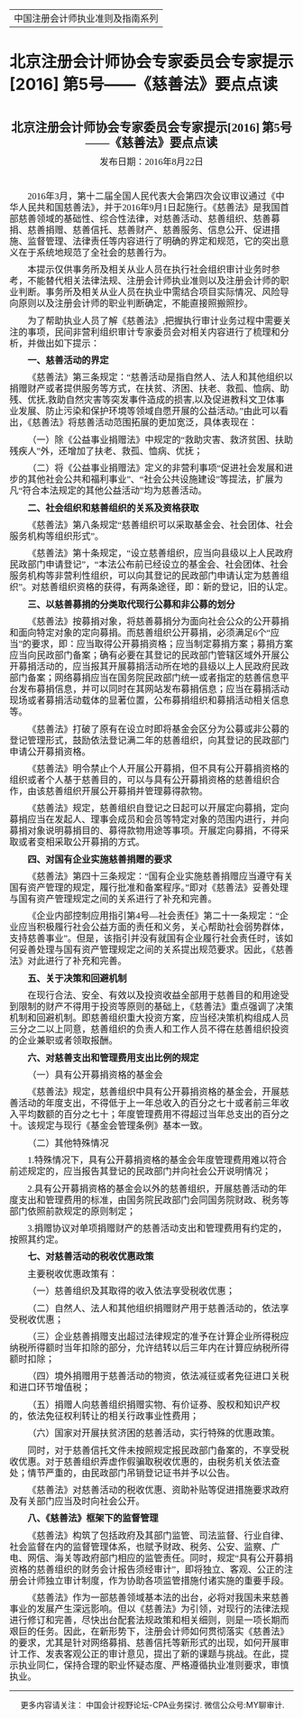 ﻿<!DOCTYPE HTML PUBLIC "-//W3C//DTD HTML 4.0 Transitional//EN">
<HTML xmlns:o = "urn:schemas-microsoft-com:office:office"><HEAD><TITLE>北京注册会计师协会专家委员会专家提示[2016] 第5号——《慈善法》要点点读</TITLE>
<META content="text/html; charset=gb2312" http-equiv=Content-Type>
<META name=GENERATOR content="MSHTML 11.00.10570.1001"><LINK rel=stylesheet 
href="_template.css"></HEAD>
<BODY>
<DIV id=nsbanner>
<DIV id=bannerrow1>
<TABLE class=bannerparthead>
  <TBODY>
  <TR id=hdr>
    <TD class=runninghead noWrap>中国注册会计师执业准则及指南系列</TD></TR></TBODY></TABLE></DIV>
<DIV id=titlerow>
<H1 class=dtH1>北京注册会计师协会专家委员会专家提示[2016] 第5号——《慈善法》要点点读</H1></DIV></DIV>
<DIV id=nstext><BR>
<P class=MsoNormal 
style="TEXT-ALIGN: center; MARGIN: 7.8pt 0cm 0pt; LINE-HEIGHT: 125%; mso-para-margin-top: .5gd" 
align=center><FONT face=Calibri><B style="mso-bidi-font-weight: normal"><SPAN 
style='FONT-SIZE: 16pt; FONT-FAMILY: 仿宋_GB2312; LINE-HEIGHT: 125%; mso-bidi-font-family: "Times New Roman"; mso-hansi-font-family: Calibri; mso-hansi-theme-font: minor-latin; mso-bidi-theme-font: minor-bidi'>北京注册会计师协会专家委员会专家提示<SPAN 
lang=EN-US>[2016]</SPAN></SPAN></B><SPAN lang=EN-US><FONT size=3> 
</FONT></SPAN><B style="mso-bidi-font-weight: normal"><SPAN 
style='FONT-SIZE: 16pt; FONT-FAMILY: 仿宋_GB2312; LINE-HEIGHT: 125%; mso-bidi-font-family: "Times New Roman"; mso-hansi-font-family: Calibri; mso-hansi-theme-font: minor-latin; mso-bidi-theme-font: minor-bidi'>第<SPAN 
lang=EN-US>5</SPAN>号——《慈善法》要点点读<SPAN 
lang=EN-US><o:p></o:p></SPAN></SPAN></B></FONT></P>
<P class=MsoNormal 
style="TEXT-ALIGN: center; MARGIN: 7.8pt 0cm 0pt; LINE-HEIGHT: 125%; mso-para-margin-top: .5gd" 
align=center><SPAN 
style="FONT-SIZE: 12pt; FONT-FAMILY: 仿宋_GB2312; LINE-HEIGHT: 125%; mso-bidi-font-size: 11.0pt"><FONT 
face=Calibri>发布日期：<SPAN lang=EN-US>2016</SPAN>年<SPAN lang=EN-US>8</SPAN>月<SPAN 
lang=EN-US>22</SPAN>日<SPAN lang=EN-US><o:p></o:p></SPAN></FONT></SPAN></P>
<P class=MsoNormal 
style="MARGIN: 7.8pt 0cm 0pt; LINE-HEIGHT: 125%; TEXT-INDENT: 24pt; mso-para-margin-top: .5gd; mso-char-indent-count: 2.0"><SPAN 
lang=EN-US 
style='FONT-SIZE: 12pt; FONT-FAMILY: 仿宋_GB2312; LINE-HEIGHT: 125%; mso-hansi-font-family: "Arial Narrow"; mso-bidi-font-size: 16.0pt'><o:p><FONT 
face=Calibri>&nbsp;</FONT></o:p></SPAN></P>
<P class=MsoNormal 
style="MARGIN: 7.8pt 0cm 0pt; LINE-HEIGHT: 125%; TEXT-INDENT: 24pt; mso-para-margin-top: .5gd; mso-char-indent-count: 2.0"><FONT 
face=Calibri><SPAN lang=EN-US 
style='FONT-SIZE: 12pt; FONT-FAMILY: 仿宋_GB2312; LINE-HEIGHT: 125%; mso-hansi-font-family: "Arial Narrow"; mso-bidi-font-size: 16.0pt'>2016</SPAN><SPAN 
style='FONT-SIZE: 12pt; FONT-FAMILY: 仿宋_GB2312; LINE-HEIGHT: 125%; mso-hansi-font-family: "Arial Narrow"; mso-bidi-font-size: 16.0pt'>年<SPAN 
lang=EN-US>3</SPAN>月，第十二届全国人民代表大会第四次会议审议通过《中华人民共和国慈善法》，并于<SPAN 
lang=EN-US>2016</SPAN>年<SPAN lang=EN-US>9</SPAN>月<SPAN 
lang=EN-US>1</SPAN>日起施行。《慈善法》是我国首部慈善领域的基础性、综合性法律，对慈善活动、慈善组织、慈善募捐、慈善捐赠、慈善信托、慈善财产、慈善服务、信息公开、促进措施、监督管理、法律责任等内容进行了明确的界定和规范，它的突出意义在于系统地规范了全社会的慈善行为。<SPAN 
lang=EN-US><o:p></o:p></SPAN></SPAN></FONT></P>
<P class=MsoNormal 
style="MARGIN: 7.8pt 0cm 0pt; LINE-HEIGHT: 125%; TEXT-INDENT: 24pt; mso-para-margin-top: .5gd; mso-char-indent-count: 2.0"><SPAN 
style='FONT-SIZE: 12pt; FONT-FAMILY: 仿宋_GB2312; LINE-HEIGHT: 125%; mso-hansi-font-family: "Arial Narrow"; mso-bidi-font-size: 16.0pt'><FONT 
face=Calibri>本提示仅供事务所及相关从业人员在执行社会组织审计业务时参考，不能替代相关法律法规、注册会计师执业准则以及注册会计师的职业判断。事务所及相关从业人员在执业中需结合项目实际情况、风险导向原则以及注册会计师的职业判断确定，不能直接照搬照抄。<SPAN 
lang=EN-US><o:p></o:p></SPAN></FONT></SPAN></P>
<P class=MsoNormal 
style="MARGIN: 7.8pt 0cm 0pt; LINE-HEIGHT: 125%; TEXT-INDENT: 24pt; mso-para-margin-top: .5gd; mso-char-indent-count: 2.0"><SPAN 
style='FONT-SIZE: 12pt; FONT-FAMILY: 仿宋_GB2312; LINE-HEIGHT: 125%; mso-hansi-font-family: "Arial Narrow"; mso-bidi-font-size: 16.0pt'><FONT 
face=Calibri>为了帮助执业人员了解《慈善法》<SPAN 
lang=EN-US>,</SPAN>把握执行审计业务过程中需要关注的事项，民间非营利组织审计专家委员会对相关内容进行了梳理和分析，并做出如下提示：<SPAN 
lang=EN-US><o:p></o:p></SPAN></FONT></SPAN></P>
<P class=MsoNormal 
style="MARGIN: 7.8pt 0cm 0pt; LINE-HEIGHT: 125%; TEXT-INDENT: 24pt; mso-para-margin-top: .5gd; mso-char-indent-count: 2.0"><B 
style="mso-bidi-font-weight: normal"><SPAN 
style='FONT-SIZE: 12pt; FONT-FAMILY: 仿宋_GB2312; LINE-HEIGHT: 125%; mso-hansi-font-family: "Arial Narrow"; mso-bidi-font-size: 16.0pt'><FONT 
face=Calibri>一、慈善活动的界定<SPAN lang=EN-US><o:p></o:p></SPAN></FONT></SPAN></B></P>
<P class=MsoNormal 
style="MARGIN: 7.8pt 0cm 0pt; LINE-HEIGHT: 125%; TEXT-INDENT: 24pt; mso-para-margin-top: .5gd; mso-char-indent-count: 2.0"><SPAN 
style='FONT-SIZE: 12pt; FONT-FAMILY: 仿宋_GB2312; LINE-HEIGHT: 125%; mso-hansi-font-family: "Arial Narrow"; mso-bidi-font-size: 16.0pt'><FONT 
face=Calibri>《慈善法》第三条规定：“慈善活动是指自然人、法人和其他组织以捐赠财产或者提供服务等方式，在扶贫、济困、扶老、救孤、恤病、助残、优抚<SPAN 
lang=EN-US>,</SPAN>救助自然灾害等突发事件造成的损害<SPAN 
lang=EN-US>,</SPAN>以及促进教科文卫体事业发展、防止污染和保护环境等领域自愿开展的公益活动。”由此可以看出，《慈善法》将慈善活动范围拓展的更加宽泛，具体表现在：<SPAN 
lang=EN-US><o:p></o:p></SPAN></FONT></SPAN></P>
<P class=MsoNormal 
style="MARGIN: 7.8pt 0cm 0pt; LINE-HEIGHT: 125%; TEXT-INDENT: 24pt; mso-para-margin-top: .5gd; mso-char-indent-count: 2.0"><SPAN 
style='FONT-SIZE: 12pt; FONT-FAMILY: 仿宋_GB2312; LINE-HEIGHT: 125%; mso-hansi-font-family: "Arial Narrow"; mso-bidi-font-size: 16.0pt'><FONT 
face=Calibri>（一）除《公益事业捐赠法》中规定的“救助灾害、救济贫困、扶助残疾人”外，还增加了扶老、救孤、恤病、优抚；<SPAN 
lang=EN-US><o:p></o:p></SPAN></FONT></SPAN></P>
<P class=MsoNormal 
style="MARGIN: 7.8pt 0cm 0pt; LINE-HEIGHT: 125%; TEXT-INDENT: 24pt; mso-para-margin-top: .5gd; mso-char-indent-count: 2.0"><SPAN 
style='FONT-SIZE: 12pt; FONT-FAMILY: 仿宋_GB2312; LINE-HEIGHT: 125%; mso-hansi-font-family: "Arial Narrow"; mso-bidi-font-size: 16.0pt'><FONT 
face=Calibri>（二）将《公益事业捐赠法》定义的非营利事项“促进社会发展和进步的其他社会公共和福利事业”、“社会公共设施建设”等提法，扩展为凡“符合本法规定的其他公益活动”均为慈善活动。<SPAN 
lang=EN-US><o:p></o:p></SPAN></FONT></SPAN></P>
<P class=MsoNormal 
style="MARGIN: 7.8pt 0cm 0pt; LINE-HEIGHT: 125%; TEXT-INDENT: 24pt; mso-para-margin-top: .5gd; mso-char-indent-count: 2.0"><B 
style="mso-bidi-font-weight: normal"><SPAN 
style='FONT-SIZE: 12pt; FONT-FAMILY: 仿宋_GB2312; LINE-HEIGHT: 125%; mso-hansi-font-family: "Arial Narrow"; mso-bidi-font-size: 16.0pt'><FONT 
face=Calibri>二、社会组织和慈善组织的关系及资格获取<SPAN 
lang=EN-US><o:p></o:p></SPAN></FONT></SPAN></B></P>
<P class=MsoNormal 
style="MARGIN: 7.8pt 0cm 0pt; LINE-HEIGHT: 125%; TEXT-INDENT: 24pt; mso-para-margin-top: .5gd; mso-char-indent-count: 2.0"><SPAN 
style='FONT-SIZE: 12pt; FONT-FAMILY: 仿宋_GB2312; LINE-HEIGHT: 125%; mso-hansi-font-family: "Arial Narrow"; mso-bidi-font-size: 16.0pt'><FONT 
face=Calibri>《慈善法》第八条规定“慈善组织可以采取基金会、社会团体、社会服务机构等组织形式”。<SPAN 
lang=EN-US><o:p></o:p></SPAN></FONT></SPAN></P>
<P class=MsoNormal 
style="MARGIN: 7.8pt 0cm 0pt; LINE-HEIGHT: 125%; TEXT-INDENT: 24pt; mso-para-margin-top: .5gd; mso-char-indent-count: 2.0"><SPAN 
style='FONT-SIZE: 12pt; FONT-FAMILY: 仿宋_GB2312; LINE-HEIGHT: 125%; mso-hansi-font-family: "Arial Narrow"; mso-bidi-font-size: 16.0pt'><FONT 
face=Calibri>《慈善法》第十条规定，“设立慈善组织，应当向县级以上人民政府民政部门申请登记”，“本法公布前已经设立的基金会、社会团体、社会服务机构等非营利性组织，可以向其登记的民政部门申请认定为慈善组织”。对慈善组织资格的获得，有两条途径，即：新的登记，旧的认定。<SPAN 
lang=EN-US><o:p></o:p></SPAN></FONT></SPAN></P>
<P class=MsoNormal 
style="MARGIN: 7.8pt 0cm 0pt; LINE-HEIGHT: 125%; TEXT-INDENT: 24pt; mso-para-margin-top: .5gd; mso-char-indent-count: 2.0"><B 
style="mso-bidi-font-weight: normal"><SPAN 
style='FONT-SIZE: 12pt; FONT-FAMILY: 仿宋_GB2312; LINE-HEIGHT: 125%; mso-hansi-font-family: "Arial Narrow"; mso-bidi-font-size: 16.0pt'><FONT 
face=Calibri>三、以慈善募捐的分类取代现行公募和非公募的划分<SPAN 
lang=EN-US><o:p></o:p></SPAN></FONT></SPAN></B></P>
<P class=MsoNormal 
style="MARGIN: 7.8pt 0cm 0pt; LINE-HEIGHT: 125%; TEXT-INDENT: 24pt; mso-para-margin-top: .5gd; mso-char-indent-count: 2.0"><SPAN 
style='FONT-SIZE: 12pt; FONT-FAMILY: 仿宋_GB2312; LINE-HEIGHT: 125%; mso-hansi-font-family: "Arial Narrow"; mso-bidi-font-size: 16.0pt'><FONT 
face=Calibri>《慈善法》按募捐对象，将慈善募捐分为面向社会公众的公开募捐和面向特定对象的定向募捐。而慈善组织公开募捐，必须满足<SPAN 
lang=EN-US>6</SPAN>个“应当”的要求，即：应当取得公开募捐资格；应当制定募捐方案；募捐方案应当向民政部门备案；确有必要在其登记的民政部门管辖区域外开展公开募捐活动的，应当报其开展募捐活动所在地的县级以上人民政府民政部门备案；网络募捐应当在国务院民政部门统一或者指定的慈善信息平台发布募捐信息，并可以同时在其网站发布募捐信息；应当在募捐活动现场或者募捐活动载体的显著位置，公布募捐组织和募捐活动相关信息等。<SPAN 
lang=EN-US><o:p></o:p></SPAN></FONT></SPAN></P>
<P class=MsoNormal 
style="MARGIN: 7.8pt 0cm 0pt; LINE-HEIGHT: 125%; TEXT-INDENT: 24pt; mso-para-margin-top: .5gd; mso-char-indent-count: 2.0"><SPAN 
style='FONT-SIZE: 12pt; FONT-FAMILY: 仿宋_GB2312; LINE-HEIGHT: 125%; mso-hansi-font-family: "Arial Narrow"; mso-bidi-font-size: 16.0pt'><FONT 
face=Calibri>《慈善法》打破了原有在设立时即将基金会区分为公募或非公募的登记管理形式，鼓励依法登记满二年的慈善组织，向其登记的民政部门申请公开募捐资格。<SPAN 
lang=EN-US><o:p></o:p></SPAN></FONT></SPAN></P>
<P class=MsoNormal 
style="MARGIN: 7.8pt 0cm 0pt; LINE-HEIGHT: 125%; TEXT-INDENT: 24pt; mso-para-margin-top: .5gd; mso-char-indent-count: 2.0"><SPAN 
style='FONT-SIZE: 12pt; FONT-FAMILY: 仿宋_GB2312; LINE-HEIGHT: 125%; mso-hansi-font-family: "Arial Narrow"; mso-bidi-font-size: 16.0pt'><FONT 
face=Calibri>《慈善法》明令禁止个人开展公开募捐，但不具有公开募捐资格的组织或者个人基于慈善目的，可以与具有公开募捐资格的慈善组织合作，由该慈善组织开展公开募捐并管理募得款物。<SPAN 
lang=EN-US><o:p></o:p></SPAN></FONT></SPAN></P>
<P class=MsoNormal 
style="MARGIN: 7.8pt 0cm 0pt; LINE-HEIGHT: 125%; TEXT-INDENT: 24pt; mso-para-margin-top: .5gd; mso-char-indent-count: 2.0"><SPAN 
style='FONT-SIZE: 12pt; FONT-FAMILY: 仿宋_GB2312; LINE-HEIGHT: 125%; mso-hansi-font-family: "Arial Narrow"; mso-bidi-font-size: 16.0pt'><FONT 
face=Calibri>《慈善法》规定，慈善组织自登记之日起可以开展定向募捐，定向募捐应当在发起人、理事会成员和会员等特定对象的范围内进行，并向募捐对象说明募捐目的、募得款物用途等事项。开展定向募捐，不得采取或者变相采取公开募捐的方式。<SPAN 
lang=EN-US><o:p></o:p></SPAN></FONT></SPAN></P>
<P class=MsoNormal 
style="MARGIN: 7.8pt 0cm 0pt; LINE-HEIGHT: 125%; TEXT-INDENT: 24pt; mso-para-margin-top: .5gd; mso-char-indent-count: 2.0"><B 
style="mso-bidi-font-weight: normal"><SPAN 
style='FONT-SIZE: 12pt; FONT-FAMILY: 仿宋_GB2312; LINE-HEIGHT: 125%; mso-hansi-font-family: "Arial Narrow"; mso-bidi-font-size: 16.0pt'><FONT 
face=Calibri>四、对国有企业实施慈善捐赠的要求<SPAN 
lang=EN-US><o:p></o:p></SPAN></FONT></SPAN></B></P>
<P class=MsoNormal 
style="MARGIN: 7.8pt 0cm 0pt; LINE-HEIGHT: 125%; TEXT-INDENT: 24pt; mso-para-margin-top: .5gd; mso-char-indent-count: 2.0"><SPAN 
style='FONT-SIZE: 12pt; FONT-FAMILY: 仿宋_GB2312; LINE-HEIGHT: 125%; mso-hansi-font-family: "Arial Narrow"; mso-bidi-font-size: 16.0pt'><FONT 
face=Calibri>《慈善法》第四十三条规定：“国有企业实施慈善捐赠应当遵守有关国有资产管理的规定，履行批准和备案程序。”即对《慈善法》妥善处理与国有资产管理规定之间的关系进行了补充和完善。<SPAN 
lang=EN-US><o:p></o:p></SPAN></FONT></SPAN></P>
<P class=MsoNormal 
style="MARGIN: 7.8pt 0cm 0pt; LINE-HEIGHT: 125%; TEXT-INDENT: 24pt; mso-para-margin-top: .5gd; mso-char-indent-count: 2.0"><SPAN 
style='FONT-SIZE: 12pt; FONT-FAMILY: 仿宋_GB2312; LINE-HEIGHT: 125%; mso-hansi-font-family: "Arial Narrow"; mso-bidi-font-size: 16.0pt'><FONT 
face=Calibri>《企业内部控制应用指引第<SPAN 
lang=EN-US>4</SPAN>号—社会责任》第二十一条规定：“企业应当积极履行社会公益方面的责任和义务，关心帮助社会弱势群体，支持慈善事业”。但是，该指引并没有就国有企业履行社会责任时，该如何妥善处理与国有资产管理规定之间的关系提出规范要求。因此，《慈善法》对此进行了补充和完善。<SPAN 
lang=EN-US><o:p></o:p></SPAN></FONT></SPAN></P>
<P class=MsoNormal 
style="MARGIN: 7.8pt 0cm 0pt; LINE-HEIGHT: 125%; TEXT-INDENT: 24pt; mso-para-margin-top: .5gd; mso-char-indent-count: 2.0"><B 
style="mso-bidi-font-weight: normal"><SPAN 
style='FONT-SIZE: 12pt; FONT-FAMILY: 仿宋_GB2312; LINE-HEIGHT: 125%; mso-hansi-font-family: "Arial Narrow"; mso-bidi-font-size: 16.0pt'><FONT 
face=Calibri>五、关于决策和回避机制<SPAN 
lang=EN-US><o:p></o:p></SPAN></FONT></SPAN></B></P>
<P class=MsoNormal 
style="MARGIN: 7.8pt 0cm 0pt; LINE-HEIGHT: 125%; TEXT-INDENT: 24pt; mso-para-margin-top: .5gd; mso-char-indent-count: 2.0"><SPAN 
style='FONT-SIZE: 12pt; FONT-FAMILY: 仿宋_GB2312; LINE-HEIGHT: 125%; mso-hansi-font-family: "Arial Narrow"; mso-bidi-font-size: 16.0pt'><FONT 
face=Calibri>在现行合法、安全、有效以及投资收益全部用于慈善目的和用途受到限制的财产不得用于投资等原则的基础上，《慈善法》重点强调了决策机制和回避机制。即慈善组织重大投资方案，应当经决策机构组成人员三分之二以上同意，慈善组织的负责人和工作人员不得在慈善组织投资的企业兼职或者领取报酬。<SPAN 
lang=EN-US><o:p></o:p></SPAN></FONT></SPAN></P>
<P class=MsoNormal 
style="MARGIN: 7.8pt 0cm 0pt; LINE-HEIGHT: 125%; TEXT-INDENT: 24pt; mso-para-margin-top: .5gd; mso-char-indent-count: 2.0"><B 
style="mso-bidi-font-weight: normal"><SPAN 
style='FONT-SIZE: 12pt; FONT-FAMILY: 仿宋_GB2312; LINE-HEIGHT: 125%; mso-hansi-font-family: "Arial Narrow"; mso-bidi-font-size: 16.0pt'><FONT 
face=Calibri>六、对慈善支出和管理费用支出比例的规定<SPAN 
lang=EN-US><o:p></o:p></SPAN></FONT></SPAN></B></P>
<P class=MsoNormal 
style="MARGIN: 7.8pt 0cm 0pt; LINE-HEIGHT: 125%; TEXT-INDENT: 24pt; mso-para-margin-top: .5gd; mso-char-indent-count: 2.0"><SPAN 
style='FONT-SIZE: 12pt; FONT-FAMILY: 仿宋_GB2312; LINE-HEIGHT: 125%; mso-hansi-font-family: "Arial Narrow"; mso-bidi-font-size: 16.0pt'><FONT 
face=Calibri>（一）具有公开募捐资格的基金会<SPAN 
lang=EN-US><o:p></o:p></SPAN></FONT></SPAN></P>
<P class=MsoNormal 
style="MARGIN: 7.8pt 0cm 0pt; LINE-HEIGHT: 125%; TEXT-INDENT: 24pt; mso-para-margin-top: .5gd; mso-char-indent-count: 2.0"><SPAN 
style='FONT-SIZE: 12pt; FONT-FAMILY: 仿宋_GB2312; LINE-HEIGHT: 125%; mso-hansi-font-family: "Arial Narrow"; mso-bidi-font-size: 16.0pt'><FONT 
face=Calibri>《慈善法》规定，慈善组织中具有公开募捐资格的基金会，开展慈善活动的年度支出，不得低于上一年总收入的百分之七十或者前三年收入平均数额的百分之七十；年度管理费用不得超过当年总支出的百分之十。该规定与现行《基金会管理条例》基本一致。<SPAN 
lang=EN-US><o:p></o:p></SPAN></FONT></SPAN></P>
<P class=MsoNormal 
style="MARGIN: 7.8pt 0cm 0pt; LINE-HEIGHT: 125%; TEXT-INDENT: 24pt; mso-para-margin-top: .5gd; mso-char-indent-count: 2.0"><SPAN 
style='FONT-SIZE: 12pt; FONT-FAMILY: 仿宋_GB2312; LINE-HEIGHT: 125%; mso-hansi-font-family: "Arial Narrow"; mso-bidi-font-size: 16.0pt'><FONT 
face=Calibri>（二）其他特殊情况<SPAN lang=EN-US><o:p></o:p></SPAN></FONT></SPAN></P>
<P class=MsoNormal 
style="MARGIN: 7.8pt 0cm 0pt; LINE-HEIGHT: 125%; TEXT-INDENT: 24pt; mso-para-margin-top: .5gd; mso-char-indent-count: 2.0"><FONT 
face=Calibri><SPAN lang=EN-US 
style='FONT-SIZE: 12pt; FONT-FAMILY: 仿宋_GB2312; LINE-HEIGHT: 125%; mso-hansi-font-family: "Arial Narrow"; mso-bidi-font-size: 16.0pt'>1.</SPAN><SPAN 
style='FONT-SIZE: 12pt; FONT-FAMILY: 仿宋_GB2312; LINE-HEIGHT: 125%; mso-hansi-font-family: "Arial Narrow"; mso-bidi-font-size: 16.0pt'>特殊情况下，具有公开募捐资格的基金会年度管理费用难以符合前述规定的，应当报告其登记的民政部门并向社会公开说明情况；<SPAN 
lang=EN-US><o:p></o:p></SPAN></SPAN></FONT></P>
<P class=MsoNormal 
style="MARGIN: 7.8pt 0cm 0pt; LINE-HEIGHT: 125%; TEXT-INDENT: 24pt; mso-para-margin-top: .5gd; mso-char-indent-count: 2.0"><FONT 
face=Calibri><SPAN lang=EN-US 
style='FONT-SIZE: 12pt; FONT-FAMILY: 仿宋_GB2312; LINE-HEIGHT: 125%; mso-hansi-font-family: "Arial Narrow"; mso-bidi-font-size: 16.0pt'>2.</SPAN><SPAN 
style='FONT-SIZE: 12pt; FONT-FAMILY: 仿宋_GB2312; LINE-HEIGHT: 125%; mso-hansi-font-family: "Arial Narrow"; mso-bidi-font-size: 16.0pt'>具有公开募捐资格的基金会以外的慈善组织，开展慈善活动的年度支出和管理费用的标准，由国务院民政部门会同国务院财政、税务等部门依照前款规定的原则制定；<SPAN 
lang=EN-US><o:p></o:p></SPAN></SPAN></FONT></P>
<P class=MsoNormal 
style="MARGIN: 7.8pt 0cm 0pt; LINE-HEIGHT: 125%; TEXT-INDENT: 24pt; mso-para-margin-top: .5gd; mso-char-indent-count: 2.0"><FONT 
face=Calibri><SPAN lang=EN-US 
style='FONT-SIZE: 12pt; FONT-FAMILY: 仿宋_GB2312; LINE-HEIGHT: 125%; mso-hansi-font-family: "Arial Narrow"; mso-bidi-font-size: 16.0pt'>3.</SPAN><SPAN 
style='FONT-SIZE: 12pt; FONT-FAMILY: 仿宋_GB2312; LINE-HEIGHT: 125%; mso-hansi-font-family: "Arial Narrow"; mso-bidi-font-size: 16.0pt'>捐赠协议对单项捐赠财产的慈善活动支出和管理费用有约定的，按照其约定。<SPAN 
lang=EN-US><o:p></o:p></SPAN></SPAN></FONT></P>
<P class=MsoNormal 
style="MARGIN: 7.8pt 0cm 0pt; LINE-HEIGHT: 125%; TEXT-INDENT: 24pt; mso-para-margin-top: .5gd; mso-char-indent-count: 2.0"><B 
style="mso-bidi-font-weight: normal"><SPAN 
style='FONT-SIZE: 12pt; FONT-FAMILY: 仿宋_GB2312; LINE-HEIGHT: 125%; mso-hansi-font-family: "Arial Narrow"; mso-bidi-font-size: 16.0pt'><FONT 
face=Calibri>七、对慈善活动的税收优惠政策<SPAN 
lang=EN-US><o:p></o:p></SPAN></FONT></SPAN></B></P>
<P class=MsoNormal 
style="MARGIN: 7.8pt 0cm 0pt; LINE-HEIGHT: 125%; TEXT-INDENT: 24pt; mso-para-margin-top: .5gd; mso-char-indent-count: 2.0"><SPAN 
style='FONT-SIZE: 12pt; FONT-FAMILY: 仿宋_GB2312; LINE-HEIGHT: 125%; mso-hansi-font-family: "Arial Narrow"; mso-bidi-font-size: 16.0pt'><FONT 
face=Calibri>主要税收优惠政策有：<SPAN lang=EN-US><o:p></o:p></SPAN></FONT></SPAN></P>
<P class=MsoNormal 
style="MARGIN: 7.8pt 0cm 0pt; LINE-HEIGHT: 125%; TEXT-INDENT: 24pt; mso-para-margin-top: .5gd; mso-char-indent-count: 2.0"><SPAN 
style='FONT-SIZE: 12pt; FONT-FAMILY: 仿宋_GB2312; LINE-HEIGHT: 125%; mso-hansi-font-family: "Arial Narrow"; mso-bidi-font-size: 16.0pt'><FONT 
face=Calibri>（一）慈善组织及其取得的收入依法享受税收优惠；<SPAN 
lang=EN-US><o:p></o:p></SPAN></FONT></SPAN></P>
<P class=MsoNormal 
style="MARGIN: 7.8pt 0cm 0pt; LINE-HEIGHT: 125%; TEXT-INDENT: 24pt; mso-para-margin-top: .5gd; mso-char-indent-count: 2.0"><SPAN 
style='FONT-SIZE: 12pt; FONT-FAMILY: 仿宋_GB2312; LINE-HEIGHT: 125%; mso-hansi-font-family: "Arial Narrow"; mso-bidi-font-size: 16.0pt'><FONT 
face=Calibri>（二）自然人、法人和其他组织捐赠财产用于慈善活动的，依法享受税收优惠；<SPAN 
lang=EN-US><o:p></o:p></SPAN></FONT></SPAN></P>
<P class=MsoNormal 
style="MARGIN: 7.8pt 0cm 0pt; LINE-HEIGHT: 125%; TEXT-INDENT: 24pt; mso-para-margin-top: .5gd; mso-char-indent-count: 2.0"><SPAN 
style='FONT-SIZE: 12pt; FONT-FAMILY: 仿宋_GB2312; LINE-HEIGHT: 125%; mso-hansi-font-family: "Arial Narrow"; mso-bidi-font-size: 16.0pt'><FONT 
face=Calibri>（三）企业慈善捐赠支出超过法律规定的准予在计算企业所得税应纳税所得额时当年扣除的部分，允许结转以后三年内在计算应纳税所得额时扣除；<SPAN 
lang=EN-US><o:p></o:p></SPAN></FONT></SPAN></P>
<P class=MsoNormal 
style="MARGIN: 7.8pt 0cm 0pt; LINE-HEIGHT: 125%; TEXT-INDENT: 24pt; mso-para-margin-top: .5gd; mso-char-indent-count: 2.0"><SPAN 
style='FONT-SIZE: 12pt; FONT-FAMILY: 仿宋_GB2312; LINE-HEIGHT: 125%; mso-hansi-font-family: "Arial Narrow"; mso-bidi-font-size: 16.0pt'><FONT 
face=Calibri>（四）境外捐赠用于慈善活动的物资，依法减征或者免征进口关税和进口环节增值税；<SPAN 
lang=EN-US><o:p></o:p></SPAN></FONT></SPAN></P>
<P class=MsoNormal 
style="MARGIN: 7.8pt 0cm 0pt; LINE-HEIGHT: 125%; TEXT-INDENT: 24pt; mso-para-margin-top: .5gd; mso-char-indent-count: 2.0"><SPAN 
style='FONT-SIZE: 12pt; FONT-FAMILY: 仿宋_GB2312; LINE-HEIGHT: 125%; mso-hansi-font-family: "Arial Narrow"; mso-bidi-font-size: 16.0pt'><FONT 
face=Calibri>（五）捐赠人向慈善组织捐赠实物、有价证券、股权和知识产权的，依法免征权利转让的相关行政事业性费用；<SPAN 
lang=EN-US><o:p></o:p></SPAN></FONT></SPAN></P>
<P class=MsoNormal 
style="MARGIN: 7.8pt 0cm 0pt; LINE-HEIGHT: 125%; TEXT-INDENT: 24pt; mso-para-margin-top: .5gd; mso-char-indent-count: 2.0"><SPAN 
style='FONT-SIZE: 12pt; FONT-FAMILY: 仿宋_GB2312; LINE-HEIGHT: 125%; mso-hansi-font-family: "Arial Narrow"; mso-bidi-font-size: 16.0pt'><FONT 
face=Calibri>（六）国家对开展扶贫济困的慈善活动，实行特殊的优惠政策。<SPAN 
lang=EN-US><o:p></o:p></SPAN></FONT></SPAN></P>
<P class=MsoNormal 
style="MARGIN: 7.8pt 0cm 0pt; LINE-HEIGHT: 125%; TEXT-INDENT: 24pt; mso-para-margin-top: .5gd; mso-char-indent-count: 2.0"><SPAN 
style='FONT-SIZE: 12pt; FONT-FAMILY: 仿宋_GB2312; LINE-HEIGHT: 125%; mso-hansi-font-family: "Arial Narrow"; mso-bidi-font-size: 16.0pt'><FONT 
face=Calibri>同时，对于慈善信托文件未按照规定报民政部门备案的，不享受税收优惠。对于慈善组织弄虚作假骗取税收优惠的，由税务机关依法查处；情节严重的，由民政部门吊销登记证书并予以公告。<SPAN 
lang=EN-US><o:p></o:p></SPAN></FONT></SPAN></P>
<P class=MsoNormal 
style="MARGIN: 7.8pt 0cm 0pt; LINE-HEIGHT: 125%; TEXT-INDENT: 24pt; mso-para-margin-top: .5gd; mso-char-indent-count: 2.0"><SPAN 
style='FONT-SIZE: 12pt; FONT-FAMILY: 仿宋_GB2312; LINE-HEIGHT: 125%; mso-hansi-font-family: "Arial Narrow"; mso-bidi-font-size: 16.0pt'><FONT 
face=Calibri>《慈善法》对慈善活动的税收优惠、资助补贴等促进措施要求政府及有关部门应当及时向社会公开。<SPAN 
lang=EN-US><o:p></o:p></SPAN></FONT></SPAN></P>
<P class=MsoNormal 
style="MARGIN: 7.8pt 0cm 0pt; LINE-HEIGHT: 125%; TEXT-INDENT: 24pt; mso-para-margin-top: .5gd; mso-char-indent-count: 2.0"><B 
style="mso-bidi-font-weight: normal"><SPAN 
style='FONT-SIZE: 12pt; FONT-FAMILY: 仿宋_GB2312; LINE-HEIGHT: 125%; mso-hansi-font-family: "Arial Narrow"; mso-bidi-font-size: 16.0pt'><FONT 
face=Calibri>八、《慈善法》框架下的监督管理<SPAN 
lang=EN-US><o:p></o:p></SPAN></FONT></SPAN></B></P>
<P class=MsoNormal 
style="MARGIN: 7.8pt 0cm 0pt; LINE-HEIGHT: 125%; TEXT-INDENT: 24pt; mso-para-margin-top: .5gd; mso-char-indent-count: 2.0"><SPAN 
style='FONT-SIZE: 12pt; FONT-FAMILY: 仿宋_GB2312; LINE-HEIGHT: 125%; mso-hansi-font-family: "Arial Narrow"; mso-bidi-font-size: 16.0pt'><FONT 
face=Calibri>《慈善法》构筑了包括政府及其部门监管、司法监督、行业自律、社会监督在内的监督管理体系，也赋予财政、税务、公安、监察、广电、网信、海关等政府部门相应的监管责任。同时，规定“具有公开募捐资格的慈善组织的财务会计报告须经审计”，即将独立、客观、公正的注册会计师独立审计制度，作为协助各项监管措施付诸实施的重要手段。<SPAN 
lang=EN-US><o:p></o:p></SPAN></FONT></SPAN></P>
<P class=MsoNormal 
style="MARGIN: 7.8pt 0cm 0pt; LINE-HEIGHT: 125%; TEXT-INDENT: 24pt; mso-para-margin-top: .5gd; mso-char-indent-count: 2.0"><SPAN 
style='FONT-SIZE: 12pt; FONT-FAMILY: 仿宋_GB2312; LINE-HEIGHT: 125%; mso-hansi-font-family: "Arial Narrow"; mso-bidi-font-size: 16.0pt'><FONT 
face=Calibri>《慈善法》作为一部慈善领域基本法的出台，必将对我国未来慈善事业的发展产生深远影响。但以《慈善法》为引领，对现行的法律法规进行修订和完善，尽快出台配套法规政策和相关细则，则是一项长期而艰巨的任务。因此，在新形势下，注册会计师如何贯彻落实《慈善法》的要求，尤其是针对网络募捐、慈善信托等新形式的出现，如何开展审计工作、发表客观公正的审计意见，提出了新的课题与挑战。在此，提示执业同仁，保持合理的职业怀疑态度、严格遵循执业准则要求，审慎执业。</FONT></SPAN><SPAN 
lang=EN-US 
style="FONT-FAMILY: 仿宋_GB2312; LINE-HEIGHT: 125%; mso-bidi-font-size: 16.0pt"><o:p></o:p></SPAN></P>
<P>
<HR>

<P></P></DIV>
<DIV class=footer>
<P>&nbsp;&nbsp;&nbsp;&nbsp;&nbsp;更多内容请关注： 中国会计视野论坛-CPA业务探讨. 
微信公众号:MY聊审计.</P></DIV></BODY></HTML>
